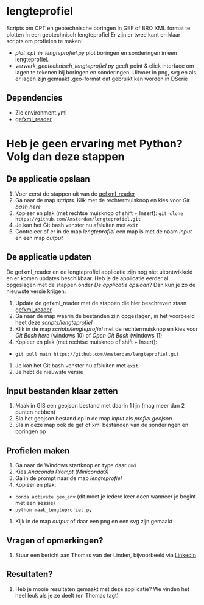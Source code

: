 # lengteprofiel
Scripts om CPT en geotechnische boringen in GEF of BRO XML format te plotten in een geotechnisch lengteprofiel
Er zijn er twee kant en klaar scripts om profielen te maken:
- _plot_cpt_in_lengteprofiel.py_ plot boringen en sonderingen in een lengteprofiel.
- _verwerk_geotechnisch_lengteprofiel.py_ geeft point & click interface om lagen te tekenen bij boringen en sonderingen.
Uitvoer in png, svg en als er lagen zijn gemaakt .geo-format dat gebruikt kan worden in DSerie

## Dependencies
* Zie environment.yml
* [gefxml_reader](https://github.com/Amsterdam/gefxml_viewer)

# Heb je geen ervaring met Python? Volg dan deze stappen

## De applicatie opslaan
1. Voer eerst de stappen uit van de [gefxml_reader](https://github.com/Amsterdam/gefxml_viewer)
1. Ga naar de map _scripts_. Klik met de rechtermuisknop en kies voor _Git bash here_
1. Kopieer en plak (met rechtse muisknop of shift + Insert):
`git clone https://github.com/Amsterdam/lengteprofiel.git`
1. Je kan het Git bash venster nu afsluiten met `exit`
1. Controleer of er in de map _lengteprofiel_ een map is met de naam _input_ en een map _output_

## De applicatie updaten
De gefxml_reader en de lengteprofiel applicatie zijn nog niet uitontwikkeld en er komen updates beschikbaar.
Heb je de applicatie eerder al opgeslagen met de stappen onder _De applicatie opslaan_?
Dan kun je zo de nieuwste versie krijgen:
1. Update de gefxml_reader met de stappen die hier beschreven staan [gefxml_reader](https://github.com/Amsterdam/gefxml_viewer)
1. Ga naar de map waarin de bestanden zijn opgeslagen, in het voorbeeld heet deze _scripts/lengteprofiel_
1. Klik in de map _scripts/lengteprofiel_ met de rechtermuisknop en kies voor _Git Bash here_ (windows 10) of _Open Git Bash_ (windows 11)
1. Kopieer en plak (met rechtse muisknop of shift + Insert):
* `git pull main https://github.com/Amsterdam/lengteprofiel.git`
1. Je kan het Git bash venster nu afsluiten met `exit`
1. Je hebt de nieuwste versie

## Input bestanden klaar zetten
1. Maak in GIS een geojson bestand met daarin 1 lijn (mag meer dan 2 punten hebben)
1. Sla het geojson bestand op in de map _input_ als _profiel.geojson_
1. Sla in deze map ook de gef of xml bestanden van de sonderingen en boringen op

## Profielen maken
1. Ga naar de Windows startknop en type daar `cmd`
1. Kies _Anaconda Prompt (Miniconda3)_
1. Ga in de prompt naar de map _lengteprofiel_ 
1. Kopieer en plak:
* `conda activate geo_env` (dit moet je iedere keer doen wanneer je begint met een sessie)
* `python maak_lengteprofiel.py`
1. Kijk in de map _output_ of daar een png en een svg zijn gemaakt

## Vragen of opmerkingen?
1. Stuur een bericht aan Thomas van der Linden, bijvoorbeeld via [LinkedIn](https://www.linkedin.com/in/tjmvanderlinden/)

## Resultaten?
1. Heb je mooie resultaten gemaakt met deze applicatie? We vinden het heel leuk als je ze deelt (en Thomas tagt)
